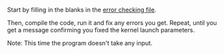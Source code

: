Start by filling in the blanks in the [error checking file](error_checking.hpp).

Then, compile the code, run it and fix any errors you get.
Repeat, until you get a message confirming you fixed the kernel launch parameters.

Note: This time the program doesn't take any input.
